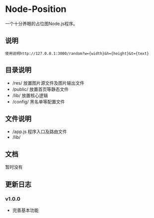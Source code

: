 # Node-Position
一个十分养眼的占位图Node.js程序。

## 说明
    使用说明http://127.0.0.1:3000/random?w={width}&h={height}&t={text}

## 目录说明
* /res/ 放置图片源文件及图片输出文件
* /public/ 放置首页等静态文件
* /lib/ 放置核心逻辑
* /config/ 黑名单等配置文件

## 文件说明
* /app.js 程序入口及路由文件
* /lib/

## 文档
暂时没有

## 更新日志

### v1.0.0

- 完善基本功能